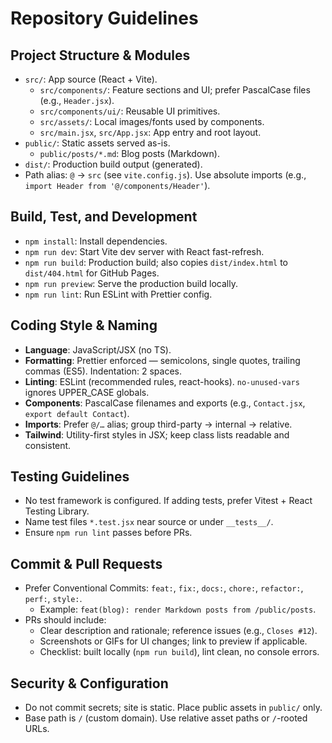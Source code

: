 # Repository Guidelines

## Project Structure & Modules
- `src/`: App source (React + Vite).
  - `src/components/`: Feature sections and UI; prefer PascalCase files (e.g., `Header.jsx`).
  - `src/components/ui/`: Reusable UI primitives.
  - `src/assets/`: Local images/fonts used by components.
  - `src/main.jsx`, `src/App.jsx`: App entry and root layout.
- `public/`: Static assets served as-is.
  - `public/posts/*.md`: Blog posts (Markdown).
- `dist/`: Production build output (generated). 
- Path alias: `@` → `src` (see `vite.config.js`). Use absolute imports (e.g., `import Header from '@/components/Header'`).

## Build, Test, and Development
- `npm install`: Install dependencies.
- `npm run dev`: Start Vite dev server with React fast-refresh.
- `npm run build`: Production build; also copies `dist/index.html` to `dist/404.html` for GitHub Pages.
- `npm run preview`: Serve the production build locally.
- `npm run lint`: Run ESLint with Prettier config.

## Coding Style & Naming
- **Language**: JavaScript/JSX (no TS).
- **Formatting**: Prettier enforced — semicolons, single quotes, trailing commas (ES5). Indentation: 2 spaces.
- **Linting**: ESLint (recommended rules, react-hooks). `no-unused-vars` ignores UPPER_CASE globals.
- **Components**: PascalCase filenames and exports (e.g., `Contact.jsx`, `export default Contact`).
- **Imports**: Prefer `@/…` alias; group third-party → internal → relative.
- **Tailwind**: Utility-first styles in JSX; keep class lists readable and consistent.

## Testing Guidelines
- No test framework is configured. If adding tests, prefer Vitest + React Testing Library.
- Name test files `*.test.jsx` near source or under `__tests__/`.
- Ensure `npm run lint` passes before PRs.

## Commit & Pull Requests
- Prefer Conventional Commits: `feat:`, `fix:`, `docs:`, `chore:`, `refactor:`, `perf:`, `style:`.
  - Example: `feat(blog): render Markdown posts from /public/posts`.
- PRs should include:
  - Clear description and rationale; reference issues (e.g., `Closes #12`).
  - Screenshots or GIFs for UI changes; link to preview if applicable.
  - Checklist: built locally (`npm run build`), lint clean, no console errors.

## Security & Configuration
- Do not commit secrets; site is static. Place public assets in `public/` only.
- Base path is `/` (custom domain). Use relative asset paths or `/`-rooted URLs.
